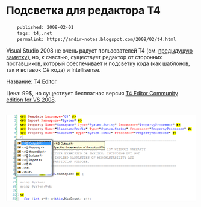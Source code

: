 Подсветка для редактора T4
==========================

        published: 2009-02-01 
        tags: t4,.net 
        permalink: https://andir-notes.blogspot.com/2009/02/t4.html

Visual Studio 2008 не очень радует пользователей T4 (см. [предыдущую заметку](http://andir-notes.blogspot.com/2009/02/t4-visual-studio.html "T4 - Генератор кода встроенный в Visual Studio")), но, к счастью, существует редактор от сторонних поставщиков, который обеспечивает и подсветку кода (как шаблонов, так и вставок C# кода) и Intellisense.

Название: [T4 Editor](http://www.t4editor.net/)

Цена: 99$, но существует бесплатная версия [T4 Editor Community edition for VS 2008](http://www.t4editor.net/downloads.html).

 ![Подсветка и Intellisense для T4](Highlight_and_Intellisense_for_T4.png "Подсветка и Intellisense для T4")